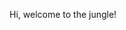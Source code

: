 Hi, welcome to the jungle!

<!--
**pzij/pzij** is a ✨ _special_ ✨ repository because its `README.md` (this file) appears on your GitHub profile.

Here are some ideas to get you started:

- 🔭 I’m currently working on ...
- 🌱 I’m currently learning ...
- 👯 I’m looking to collaborate on ...
- 🤔 I’m looking for help with ...
- 💬 Ask me about ...
- 📫 How to reach me: ...
- 😄 Pronouns: ...
- ⚡ Fun fact: ...
-->

<!--
## Activities

<a href="https://github.com/anuraghazra/github-readme-stats"><img src="https://github-readme-stats.vercel.app/api?username=pzij&amp;show_icons=true&amp;icon_color=586069&amp;text_color=586069&amp;bg_color=fff&amp;line_height=30&amp;hide_title=true&amp;title_color=0366d6" style="max-width: 100%;"></a>

## Leetcode

<a href="https://github.com/KnlnKS/leetcode-stats">
  <img alt="LeetCode Stat Card" src=https://leetcode-stats-six.vercel.app/api?username=swanf&theme=dark" width="400"/>
</a>
-->
